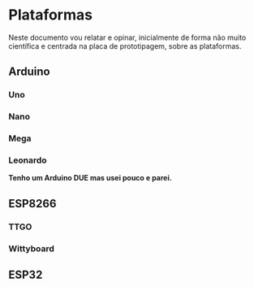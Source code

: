 # Plataformas

Neste documento vou relatar e opinar, inicialmente de forma não muito científica e centrada na placa de prototipagem, sobre as plataformas.

## Arduino

### Uno

### Nano

### Mega

### Leonardo


**Tenho um Arduino DUE mas usei pouco e parei.**

## ESP8266

### TTGO

### Wittyboard

## ESP32


